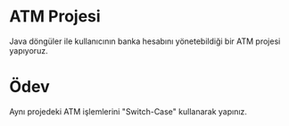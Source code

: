 # ATM Projesi
Java döngüler ile kullanıcının banka hesabını yönetebildiği bir ATM projesi yapıyoruz.

# Ödev

Aynı projedeki ATM işlemlerini "Switch-Case" kullanarak yapınız.